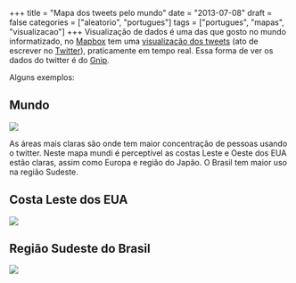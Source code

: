 +++
title = "Mapa dos tweets pelo mundo"
date = "2013-07-08"
draft = false
categories = ["aleatorio", "portugues"]
tags = ["portugues", "mapas", "visualizacao"]
+++
Visualização de dados é uma das que gosto no mundo informatizado, no
[Mapbox](http://www.mapbox.net/) tem uma [visualização dos
tweets](http://www.mapbox.com/labs/twitter-gnip/brands/) (ato de
escrever no [Twitter](http://www.twitter.com/)), praticamente em tempo
real. Essa forma de ver os dados do twitter é do
[Gnip](http://www.gnip.com/).

Alguns exemplos:

Mundo
-----

![](/images/mapa_mundi_twitter.png)

As áreas mais claras são onde tem maior concentração de pessoas usando o
twitter. Neste mapa mundi é perceptível as costas Leste e Oeste dos EUA
estão claras, assim como Europa e região do Japão. O Brasil tem maior
uso na região Sudeste.

Costa Leste dos EUA
-------------------

![](/images/costa_leste_eua.png)

Região Sudeste do Brasil
------------------------

![](/images/sudeste_brasil_twitter.png)
